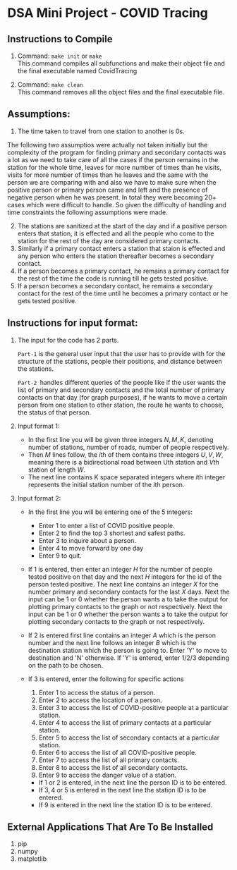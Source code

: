 # DSA Mini Project - COVID Tracing

## Instructions to Compile
 1.  Command: `make init`    or   `make`  
         This command compiles all subfunctions and make their object file and  the final executable named CovidTracing
<!-- 2.  Command:    make common.o
         This command compiles common.c and builds its object file common.o
 3.  Command:    make dijkstra.o
         This command compiles dijkstra.c and builds its object file dijkstra.o
 4.  Command:    make list.o
         This command compiles list.c and builds its object file list.o
 5.  Command:    make list1.o
         This command compiles list1.c and builds its object file list1.o
 6.  Command:    make person_queries.o
         This command compiles person_queries.c and builds its object file person_queries.o
 7.  Command:    make person.o
         This command compiles person.c and builds its object file person.o
 8.  Command:    make station.o
         This command compiles station.c and builds its object file station.o
 9.  Command:    make vector.o
         This command compiles vector.c and builds its object file vector.o -->
 2. Command:    `make clean`  
         This command removes all the object files and the final executable file.

## Assumptions:

1. The time taken to travel from one station to another is 0s.

The following two assumptios were actually not taken initially but the complexity of the program for finding primary and secondary contacts was a lot as we need to take care of all the cases if the person remains in the station for the whole time, leaves for more number of times than he visits, visits for more number of times than he leaves and the same with the person we are comparing with and also we have to make sure when the positive person or primary person came and left and the presence of negative person when he was present. In total they were becoming  $20+$ cases which were difficult to handle. So given the difficulty of handling and time constraints the following assumptions were made.

2. The stations are sanitized at the start of the day and if a positive person enters that station, it is effected and all the people who come to the station for the rest of the day are considered primary contacts.
3. Similarly if a primary contact enters a station that staion is effected and any person who enters the station thereafter becomes a secondary contact.
4. If a person becomes a primary contact, he remains a primary contact for the rest of the time the code is running till he gets tested positive.
5. If a person becomes a secondary contact, he remains a secondary contact for the rest of the time until he becomes a primary contact or he gets tested positive.



## Instructions for input format:

1. The input for the code has 2 parts.
   
   `Part-1` is the general user input that the user has to provide with for the structure of the stations, people their positions, and distance between the stations. 
   
   `Part-2 `handles different queries of the people like if the user wants the list of primary and secondary contacts and the total number of primary contacts on that day (for graph purposes), if he wants to move a certain person from one station to other station, the route he wants to choose, the status of that person.
2. Input format 1:
    - In the first line you will be given three integers
    $N, M, K,$ denoting number of stations, number of
    roads, number of people respectively.
    - Then $M$ lines follow, the $i$th of them contains three
    integers $U, V, W$, meaning there is a bidirectional
    road between Uth station and $Vth$ station of length $W$.
    - The next line contains K space separated integers where 
   $i$th integer represents the initial station number of the 
   $i$th person.
3. Input format 2:
    - In the first line you will be entering one of the 5 integers:  
        - Enter $1$ to enter a list of COVID positive people.
        - Enter $2$ to find the top 3 shortest and safest paths.
        - Enter $3$ to inquire about a person.
        - Enter $4$ to move forward by one day
        - Enter $9$ to quit.

    - If $1$ is entered, then enter an integer $H$ for the number of people tested positive on that day and the next $H$ integers for the id of the person tested positive. The next line contains an integer $X$ for the number primary and secondary contacts for the last $X$ days. Next the input can be $1$ or $0$ whether the person wants a to take the output for plotting primary contacts to the graph or not respectively. Next the input can be $1$ or $0$ whether the person wants a to take the output for plotting secondary contacts to the graph or not respectively.
  
    - If $2$ is entered first line contains an integer $A$ which is the person number and the next line follows an integer $B$ which is the destination station which the person is going to. Enter 'Y' to move to destination and 'N' otherwise. If 'Y' is entered, enter $1/ 2/ 3$ depending on the path to be chosen. 
    - If $3$ is entered, enter the following for specific actions
        1. Enter $1$ to access the status of a person.
        2. Enter $2$ to access the location of a person.
        3. Enter $3$ to access the list of COVID-positive people at a particular station.
        4. Enter $4$ to access the list of primary contacts at a particular station.
        5. Enter $5$ to access the list of secondary contacts at a particular station.
        6. Enter $6$ to access the list of all COVID-positive people.
        7. Enter $7$ to access the list of all primary contacts.
        8. Enter $8$ to access the list of all secondary contacts.
        9. Enter $9$ to access the danger value of a station.
   
        - If $1$ or $2$ is entered, in the next line the person ID is to be entered.
        - If $3, 4$ or $5$ is entered in the next line the station ID is to be entered.
        - If $9$ is entered in the next line the station ID is to be entered.

## External Applications That Are To Be Installed

1. pip
2. numpy
3. matplotlib


<!--2. A person, if declared a primary contact, will maintain the said status for 15 days from the time of contact with >

